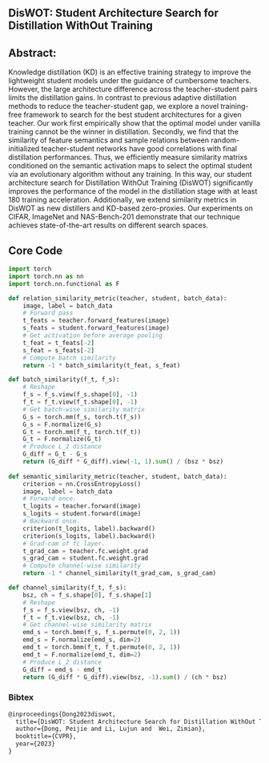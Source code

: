## DisWOT: Student Architecture Search for Distillation WithOut Training


## Abstract: 
Knowledge distillation (KD) is an effective training strategy to improve the lightweight student models under the guidance of cumbersome teachers. However, the large architecture difference across the teacher-student pairs limits the distillation gains. In contrast to previous adaptive distillation methods to reduce the teacher-student gap,  we explore a novel training-free framework to search for the best student architectures for a given teacher. Our work first empirically show that the optimal model under vanilla training cannot be the winner in distillation. Secondly, we find that the similarity of feature semantics and sample relations between random-initialized teacher-student networks have good correlations with final distillation performances. Thus, we efficiently measure similarity matrixs conditioned on the semantic activation maps to select the optimal student via an evolutionary algorithm without any training. In this way, our student architecture search for Distillation WithOut Training (DisWOT) significantly improves the performance of the model in the distillation stage with at least 180 training acceleration. Additionally,  we extend similarity metrics in DisWOT as new distillers and KD-based zero-proxies. Our experiments on CIFAR, ImageNet and NAS-Bench-201 demonstrate that our technique achieves state-of-the-art results on different search spaces. 

## Core Code
```python
import torch
import torch.nn as nn 
import torch.nn.functional as F

def relation_similarity_metric(teacher, student, batch_data):
    image, label = batch_data
    # Forward pass
    t_feats = teacher.forward_features(image)
    s_feats = student.forward_features(image)
    # Get activation before average pooling
    t_feat = t_feats[-2]
    s_feat = s_feats[-2]
    # Compute batch similarity
    return -1 * batch_similarity(t_feat, s_feat)

def batch_similarity(f_t, f_s):
    # Reshape
    f_s = f_s.view(f_s.shape[0], -1)
    f_t = f_t.view(f_t.shape[0], -1)
    # Get batch-wise similarity matrix
    G_s = torch.mm(f_s, torch.t(f_s))
    G_s = F.normalize(G_s)
    G_t = torch.mm(f_t, torch.t(f_t))
    G_t = F.normalize(G_t)
    # Produce L_2 distance
    G_diff = G_t - G_s
    return (G_diff * G_diff).view(-1, 1).sum() / (bsz * bsz)
 
def semantic_similarity_metric(teacher, student, batch_data):
    criterion = nn.CrossEntropyLoss() 
    image, label = batch_data 
    # Forward once.
    t_logits = teacher.forward(image)
    s_logits = student.forward(image)
    # Backward once.
    criterion(t_logits, label).backward()
    criterion(s_logits, label).backward()
    # Grad-cam of fc layer.
    t_grad_cam = teacher.fc.weight.grad
    s_grad_cam = student.fc.weight.grad
    # Compute channel-wise similarity
    return -1 * channel_similarity(t_grad_cam, s_grad_cam)

def channel_similarity(f_t, f_s):
    bsz, ch = f_s.shape[0], f_s.shape[1]
    # Reshape
    f_s = f_s.view(bsz, ch, -1)
    f_t = f_t.view(bsz, ch, -1)
    # Get channel-wise similarity matrix
    emd_s = torch.bmm(f_s, f_s.permute(0, 2, 1))
    emd_s = F.normalize(emd_s, dim=2)
    emd_t = torch.bmm(f_t, f_t.permute(0, 2, 1))
    emd_t = F.normalize(emd_t, dim=2)
    # Produce L_2 distance
    G_diff = emd_s - emd_t
    return (G_diff * G_diff).view(bsz, -1).sum() / (ch * bsz)
```


### Bibtex 


```markdown
@inproceedings{Dong2023diswot,
  title={DisWOT: Student Architecture Search for Distillation WithOut Training},
  author={Dong, Peijie and Li, Lujun and  Wei, Zimian},
  booktitle={CVPR},
  year={2023}
}

```
